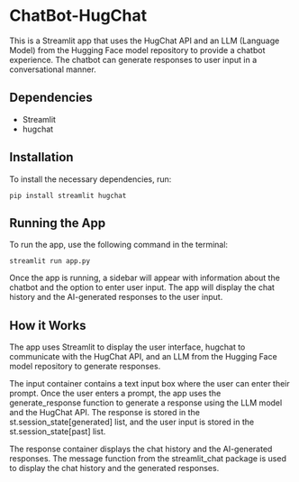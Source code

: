 # ChatBot-HugChat

This is a Streamlit app that uses the HugChat API and an LLM (Language Model) from the Hugging Face model repository to provide a chatbot experience. The chatbot can generate responses to user input in a conversational manner.

## Dependencies
- Streamlit
- hugchat


## Installation
To install the necessary dependencies, run:

```
pip install streamlit hugchat
```
## Running the App
To run the app, use the following command in the terminal:

```
streamlit run app.py
```
Once the app is running, a sidebar will appear with information about the chatbot and the option to enter user input. The app will display the chat history and the AI-generated responses to the user input.

## How it Works
The app uses Streamlit to display the user interface, hugchat to communicate with the HugChat API, and an LLM from the Hugging Face model repository to generate responses.

The input container contains a text input box where the user can enter their prompt. Once the user enters a prompt, the app uses the generate_response function to generate a response using the LLM model and the HugChat API. The response is stored in the st.session_state[generated] list, and the user input is stored in the st.session_state[past] list.

The response container displays the chat history and the AI-generated responses. The message function from the streamlit_chat package is used to display the chat history and the generated responses.

